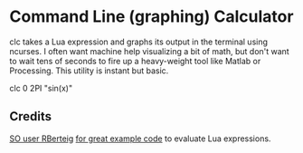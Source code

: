 Command Line (graphing) Calculator
==================================

clc takes a Lua expression and graphs its output in the terminal using ncurses. I often want machine help visualizing a bit of math, but don't want to wait tens of seconds to fire up a heavy-weight tool like Matlab or Processing. This utility is instant but basic.

clc 0 2PI "sin(x)"

Credits
-------
[SO user RBerteig](http://stackoverflow.com/users/68204/rberteig) [for great example code](http://stackoverflow.com/a/1152648) to evaluate Lua expressions.
